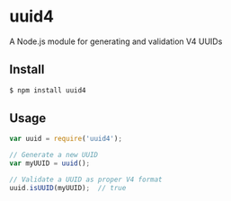 # uuid4

A Node.js module for generating and validation V4 UUIDs

## Install

```bash
$ npm install uuid4
```

## Usage

```javascript
var uuid = require('uuid4');

// Generate a new UUID
var myUUID = uuid();

// Validate a UUID as proper V4 format
uuid.isUUID(myUUID);  // true
```
